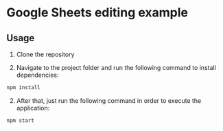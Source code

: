 # Google Sheets editing example

## Usage

1. Clone the repository

2. Navigate to the project folder and run the following command to install dependencies:

```bash
npm install
```

2. After that, just run the following command in order to execute the application:

```bash
npm start
```